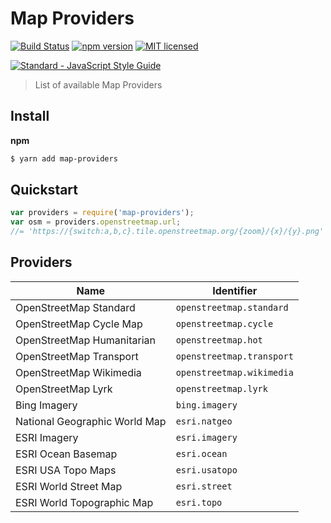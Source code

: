 # Map Providers

[![Build Status](https://travis-ci.org/DenisCarriere/map-providers.svg?branch=master)](https://travis-ci.org/DenisCarriere/map-providers)
[![npm version](https://badge.fury.io/js/map-providers.svg)](https://badge.fury.io/js/map-providers)
[![MIT licensed](https://img.shields.io/badge/license-MIT-blue.svg)](https://raw.githubusercontent.com/DenisCarriere/map-providers/master/LICENSE)

[![Standard - JavaScript Style Guide](https://cdn.rawgit.com/feross/standard/master/badge.svg)](https://github.com/feross/standard)

> List of available Map Providers

## Install

**npm**

```bash
$ yarn add map-providers
```

## Quickstart

```javascript
var providers = require('map-providers');
var osm = providers.openstreetmap.url;
//= 'https://{switch:a,b,c}.tile.openstreetmap.org/{zoom}/{x}/{y}.png'
```

## Providers

| Name                          | Identifier                |
| ----------------------------- | ------------------------- |
| OpenStreetMap Standard        | `openstreetmap.standard`  |
| OpenStreetMap Cycle Map       | `openstreetmap.cycle`     |
| OpenStreetMap Humanitarian    | `openstreetmap.hot`       |
| OpenStreetMap Transport       | `openstreetmap.transport` |
| OpenStreetMap Wikimedia       | `openstreetmap.wikimedia` |
| OpenStreetMap Lyrk            | `openstreetmap.lyrk`      |
| Bing Imagery                  | `bing.imagery`            |
| National Geographic World Map | `esri.natgeo`             |
| ESRI Imagery                  | `esri.imagery`            |
| ESRI Ocean Basemap            | `esri.ocean`              |
| ESRI USA Topo Maps            | `esri.usatopo`            |
| ESRI World Street Map         | `esri.street`             |
| ESRI World Topographic Map    | `esri.topo`               |
